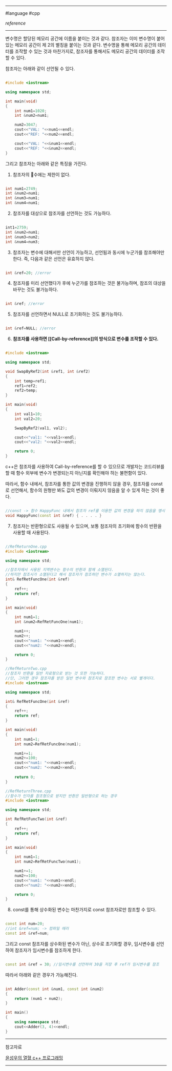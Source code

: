 
---

#language #cpp 

*reference*

---

변수명은 할당된 메모리 공간에 이름을 붙이는 것과 같다. 참조자는 이미 변수명이 붙어있는 메모리 공간이 제 2의 별칭을 붙이는 것과 같다. 변수명을 통해 메모리 공간의 데이터를 조작할 수 있는 것과 마찬가지로, 참조자를 통해서도 메모리 공간의 데이터를 조작할 수 있다.

참조자는 아래와 같이 선언될 수 있다.

~~~cpp

#include <iostream>

using namespace std;

int main(void)
{
	int num1=1020;
	int &num2=num1;

	num2=3047;
	cout<<"VAL: "<<num1<<endl;
	cout<<"REF: "<<num2<<endl;

	cout<<"VAL: "<<&num1<<endl;
	cout<<"REF: "<<&num2<<endl;
}

~~~

그리고 참조자는 아래와 같은 특징을 가진다.

1. 참조자의 수에는 제한이 없다.

~~~cpp

int num1=2749;
int &num2=num1;
int &num3=num1;
int &num4=num1;

~~~

2. 참조자를 대상으로 참조자를 선언하는 것도 가능하다.

~~~cpp

int1=2759;
int &num2=num1;
int &num3=num2;
int &num4=num3;

~~~

3. 참조자는 변수에 대해서만 선언이 가능하고, 선언됨과 동시에 누군가를 참조해야만 한다. 즉, 다음과 같은 선언은 유효하지 않다.

~~~cpp

int &ref=20; //error

~~~

4. 참조자를 미리 선언했다가 후에 누군가를 참조하는 것은 불가능하며, 참조의 대상을 바꾸는 것도 불가능하다.

~~~cpp

int &ref; //error

~~~

5. 참조자를 선언하면서 NULL로 초기화하는 것도 불가능하다.

~~~cpp

int &ref=NULL; //error

~~~

6. **참조자를 사용하면 [[Call-by-reference]]의 방식으로 변수를 조작할 수 있다.**

~~~cpp

#include <iostream>

using namespace std;

void SwapByRef2(int &ref1, int &ref2)
{
	int temp=ref1;
	ref1=ref2;
	ref2=temp;
}

int main(void)
{
	int val1=10;
	int val2=20;

	SwapByRef2(val1, val2);

	cout<<"val1: "<<val1<<endl;
	cout<<"val2: "<<val2<<endl;

	return 0;
}

~~~

c++은 참조자를 사용하여 Call-by-reference를 할 수 있으므로 개발자는 코드리뷰를 할 때 함수 외부에 변수가 변경되는지 아닌지를 확인해야 하는 불편함이 있다.

따라서, 함수 내에서, 참조자를 통한 값의 변경을 진행하지 않을 경우, 참조자를 const로 선언해서, 함수의 원형만 봐도 값의 변경이 이뤄지지 않음을 알 수 있게 하는 것이 좋다.

~~~cpp

//const -> 함수 HappyFunc 내에서 참조자 ref를 이용한 값의 변경을 하지 않음을 명시
void HappyFunc(const int &ref) { . . . . } 

~~~

7. 참조자는 반환형으로도 사용될 수 있으며, 보통 참조자의 초기화에 함수의 반환을 사용할 때 사용된다.

~~~cpp

//RefReturnOne.cpp
#include <iostream>

using namespace std;

//참조자에서 사용된 지역변수는 함수의 반환과 함께 소멸된다.
//하지만 참조사가 소멸된다고 해서 참조자가 참조하던 변수가 소멸하지는 않는다.
int& RefRetFuncOne(int &ref)
{
	ref++;
	return ref;
}

int main(void)
{
	int num1=1;
	int &num2=RefRetFuncOne(num1);

	num1++;
	num2++;
	cout<<"num1: "<<num1<<endl;
	cout<<"num2: "<<num2<<endl;  

	return 0;
}

//RefReturnTwo.cpp
//참조자 반환을 일반 자료형으로 받는 것 또한 가능하다.
//단, 그러한 경우 참조자를 받은 일반 변수와 참조자로 참조한 변수는 서로 별개이다.
#include <iostream>

using namespace std;

int& RefRetFuncOne(int &ref)
{
	ref++;
	return ref;
}

int main(void)
{
	int num1=1;
	int num2=RefRetFuncOne(num1);

	num1+=1;
	num2+=100;
	cout<<"num1: "<<num1<<endl;
	cout<<"num2: "<<num2<<endl;
	
	return 0;
}

//RefReturnThree.cpp
//함수가 인자를 참조형으로 받지만 반환은 일반형으로 하는 경우
#include <iostream>

using namespace std;

int RefRetFuncTwo(int &ref)
{
	ref++;
	return ref;
}

int main(void)
{
	int num1=1;
	int num2=RefRetFuncTwo(num1);

	num1+=1;
	num2+=100;
	cout<<"num1: "<<num1<<endl;
	cout<<"num2: "<<num2<<endl;

	return 0;
}

~~~

8. const를 통해 상수화된 변수는 마찬가지로 const 참조자로만 참조할 수 있다.

~~~cpp

const int num=20;
//int &ref=num; -> 컴파일 에러
const int &ref=num;

~~~

그리고 const 참조자를 상수화된 변수가 아닌, 상수로 초기화할 경우, 임시변수를 선언하여 참조자가 임시변수를 참조하게 한다.

~~~cpp

const int &ref = 30; //임시변수를 선언하여 30을 저장 후 ref가 임시변수를 참조

~~~

따라서 아래와 같은 경우가 가능해진다.

~~~cpp

int Adder(const int &num1, const int &num2)
{
	return (num1 + num2);
}

int main()
{
	using namespace std;
	cout<<Adder(3, 4)<<endl;
}

~~~

---

참고자료

[윤성우의 열혈 c++ 프로그래밍](https://product.kyobobook.co.kr/detail/S000001589147)

---